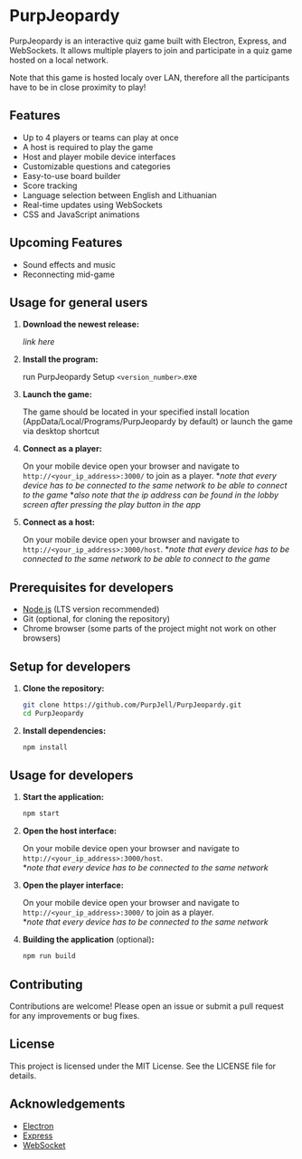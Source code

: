 # PurpJeopardy

PurpJeopardy is an interactive quiz game built with Electron, Express, and WebSockets. It allows multiple players to join and participate in a quiz game hosted on a local network.

Note that this game is hosted localy over LAN, therefore all the participants have to be in close proximity to play!

## Features

- Up to 4 players or teams can play at once
- A host is required to play the game
- Host and player mobile device interfaces
- Customizable questions and categories
- Easy-to-use board builder
- Score tracking
- Language selection between English and Lithuanian
- Real-time updates using WebSockets
- CSS and JavaScript animations

## Upcoming Features

- Sound effects and music
- Reconnecting mid-game

## Usage for general users

1. **Download the newest release:**

    *link here*

2. **Install the program:**

    run PurpJeopardy Setup `<version_number>`.exe

3. **Launch the game:**

    The game should be located in your specified install location (AppData/Local/Programs/PurpJeopardy by default) or launch the game via desktop shortcut

4. **Connect as a player:**

    On your mobile device open your browser and navigate to `http://<your_ip_address>:3000/` to join as a player.
    \**note that every device has to be connected to the same network to be able to connect to the game*
    \**also note that the ip address can be found in the lobby screen after pressing the play button in the app*

5. **Connect as a host:**

    On your mobile device open your browser and navigate to `http://<your_ip_address>:3000/host`.
    \**note that every device has to be connected to the same network to be able to connect to the game*


## Prerequisites for developers

- [Node.js](https://nodejs.org/) (LTS version recommended)
- Git (optional, for cloning the repository)
- Chrome browser (some parts of the project might not work on other browsers)

## Setup for developers

1. **Clone the repository:**

    ```bash
    git clone https://github.com/PurpJell/PurpJeopardy.git
    cd PurpJeopardy
    ```

2. **Install dependencies:**

    ```bash
    npm install
    ```

## Usage for developers

1. **Start the application:**

    ```bash
    npm start
    ```

2. **Open the host interface:**

    On your mobile device open your browser and navigate to `http://<your_ip_address>:3000/host`.  
    \**note that every device has to be connected to the same network*

4. **Open the player interface:**

    On your mobile device open your browser and navigate to `http://<your_ip_address>:3000/` to join as a player.  
    \**note that every device has to be connected to the same network*

5. **Building the application** (optional)**:** 

    ```bash
    npm run build
    ```

## Contributing

Contributions are welcome! Please open an issue or submit a pull request for any improvements or bug fixes.

## License

This project is licensed under the MIT License. See the LICENSE file for details.

## Acknowledgements

- [Electron](https://www.electronjs.org/)
- [Express](https://expressjs.com/)
- [WebSocket](https://www.npmjs.com/package/ws)
